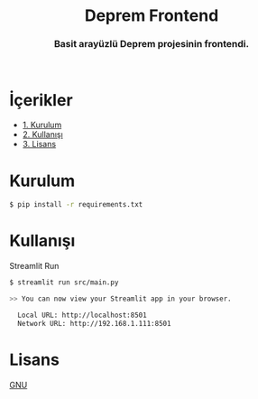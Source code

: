 <div align="center">
    <h1>Deprem Frontend</h1>
    <h3>Basit arayüzlü Deprem projesinin frontendi.</h3>
</div>

<br>

# İçerikler
- [1. Kurulum](#kurulum)
- [2. Kullanışı](#kullanışı)
- [3. Lisans](#lisans)

#  Kurulum
```zsh
$ pip install -r requirements.txt
```

#  Kullanışı
Streamlit Run
```zsh
$ streamlit run src/main.py

>> You can now view your Streamlit app in your browser.

  Local URL: http://localhost:8501
  Network URL: http://192.168.1.111:8501
```

# Lisans
[GNU](LICENSE)
